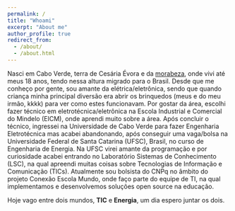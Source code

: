 ```yaml
---
permalink: /
title: "Whoami"
excerpt: "About me"
author_profile: true
redirect_from: 
  - /about/
  - /about.html
---
```


  Nasci em Cabo Verde, terra de Cesária Évora e da [morabeza][1], onde vivi até meus 18 anos, tendo nessa altura migrado para o Brasil. Desde que me conheço por gente, sou amante da elétrica/eletrônica, sendo que quando criança minha principal diversão era abrir os brinquedos (meus e do meu irmão, kkkk) para ver como estes funcionavam. Por gostar da área, escolhi fazer técnico em eletrotécnica/eletrônica na Escola Industrial e Comercial do Mindelo (EICM), onde aprendi muito sobre a área. Após concluir o técnico, ingressei na Universidade de Cabo Verde para fazer Engenharia Eletrotécnica mas acabei abandonando, após conseguir uma vaga/bolsa  na  Universidade Federal de Santa Catarina (UFSC), Brasil, no curso  de Engenharia de Energia. Na UFSC virei amante da programação e por curiosidade acabei entrando no Laboratório Sistemas de Conhecimento (LSC), na qual apreendi muitas coisas sobre Tecnologias de Informação e Comunicação (TICs). Atualmente sou bolsista do CNPq no âmbito do projeto Conexão Escola Mundo, onde faço parte do equipe de TI, na qual implementamos e  desenvolvemos soluções open source na educação.

  Hoje vago entre dois mundos, **TIC** e  **Energia**, um dia espero juntar os dois.

  [1]:https://ciberduvidas.iscte-iul.pt/consultorio/perguntas/o-regionalismo-morabeza-cabo-verde/24609